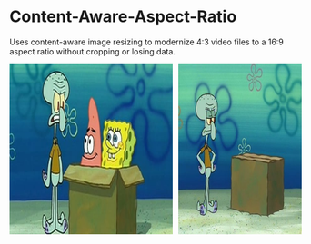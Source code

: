 # Content-Aware-Aspect-Ratio

Uses content-aware image resizing to modernize 4:3 video files to a 16:9 aspect ratio without cropping or losing data.

<div style="display: flex; align-items: center; justify-content: space-between; flex-wrap: nowrap;">
  <a href="https://youtu.be/Ja24xjEEhcs">
    <img src="images/169idiotboxthumbnail.jpg" alt="Watch the video" style="height: 300px; width: auto; margin-right: 10px;">
  </a>
  <a href="https://www.youtube.com/watch?v=Da7cnYIhhfo&ab_channel=AwfulMovieShorts">
    <img src="images/43idiotboxthumbnail.jpg" alt="Watch the video" style="height: 300px; width: auto; margin-left: 10px;">
  </a>
</div>
